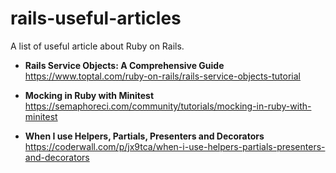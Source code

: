 # rails-useful-articles
A list of useful article about Ruby on Rails.

* **Rails Service Objects: A Comprehensive Guide** https://www.toptal.com/ruby-on-rails/rails-service-objects-tutorial

* **Mocking in Ruby with Minitest** https://semaphoreci.com/community/tutorials/mocking-in-ruby-with-minitest
* **When I use Helpers, Partials, Presenters and Decorators** https://coderwall.com/p/jx9tca/when-i-use-helpers-partials-presenters-and-decorators